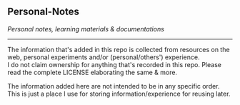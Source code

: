 ## Personal-Notes
_Personal notes, learning materials &amp; documentations_

------

The information that's added in this repo is collected from resources on the web, personal experiments and/or (personal/others') experience.\
I do not claim ownership for anything that's recorded in this repo. Please read the complete LICENSE elaborating the same & more.

The information added here are not intended to be in any specific order.\
This is just a place I use for storing information/experience for reusing later.
